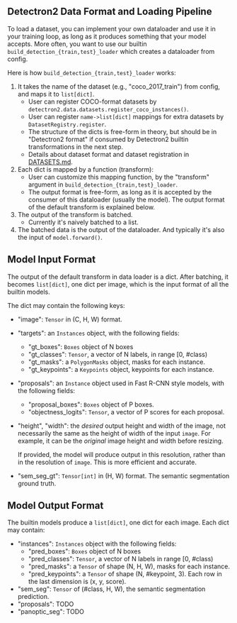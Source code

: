 
## Detectron2 Data Format and Loading Pipeline

To load a dataset, you can implement your own dataloader and use it in your training loop, as long as it produces something
that your model accepts. More often, you want to use our builtin
`build_detection_{train,test}_loader` which creates a dataloader from config.

Here is how `build_detection_{train,test}_loader` works:

1. It takes the name of the dataset (e.g., "coco_2017_train") from config, and maps it to
	 `list[dict]`.
	 * User can register COCO-format datasets by `detectron2.data.datasets.register_coco_instances()`.
	 * User can register `name->list[dict]` mappings for extra datasets by `DatasetRegistry.register`.
	 * The structure of the dicts is free-form in theory, but should be in "Detectron2 format"
	   if consumed by Detectron2 builtin transformations in the next step.
	 * Details about dataset format and dataset registration in [DATASETS.md](DATASETS.md).
2. Each dict is mapped by a function (transform):
	 * User can customize this mapping function, by the "transform" argument in `build_detection_{train,test}_loader`.
	 * The output format is free-form, as long as it is accepted by the consumer of this dataloader
		(usually the model).
		The output format of the default transform is explained below.
3. The output of the transform is batched.
	 * Currently it's naively batched to a list.
4. The batched data is the output of the dataloader. And typically it's also the input of
	 `model.forward()`.


## Model Input Format

The output of the default transform in data loader is a dict.
After batching, it becomes `list[dict]`, one dict per image,
which is the input format of all the builtin models.

The dict may contain the following keys:

* "image": `Tensor` in (C, H, W) format.
* "targets": an `Instances` object, with the following fields:
	+ "gt_boxes": `Boxes` object of N boxes
	+ "gt_classes": `Tensor`, a vector of N labels, in range [0, #class)
	+ "gt_masks": a `PolygonMasks` object, masks for each instance.
	+ "gt_keypoints": a `Keypoints` object, keypoints for each instance.
* "proposals": an `Instance` object used in Fast R-CNN style models, with the following fields:
	+ "proposal_boxes": `Boxes` object of P boxes.
	+ "objectness_logits": `Tensor`, a vector of P scores for each proposal.
* "height", "width": the *desired* output height and width of the image, not necessarily the same
	as the height of width of the input `image`.
	For example, it can be the *original* image height and width before resizing.

	If provided, the model will produce output in this resolution,
	rather than in the resolution of `image`. This is more efficient and accurate.
* "sem_seg_gt": `Tensor[int]` in (H, W) format. The semantic segmentation ground truth.


## Model Output Format

The builtin models produce a `list[dict]`, one dict for each image. Each dict may contain:

* "instances": `Instances` object with the following fields:
	* "pred_boxes": `Boxes` object of N boxes
	* "pred_classes": `Tensor`, a vector of N labels in range [0, #class)
	+ "pred_masks": a `Tensor` of shape (N, H, W), masks for each instance.
	+ "pred_keypoints": a `Tensor` of shape (N, #keypoint, 3).
		Each row in the last dimension is (x, y, score).
* "sem_seg": `Tensor` of (#class, H, W), the semantic segmentation prediction.
* "proposals": TODO
* "panoptic_seg": TODO




